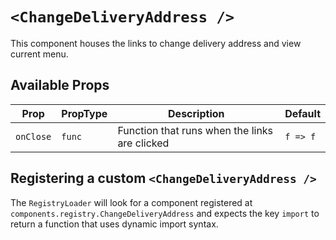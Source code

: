 # `<ChangeDeliveryAddress />`

This component houses the links to change delivery address and view current menu.

## Available Props

| Prop      | PropType | Description                                   | Default  |
| --------- | -------- | --------------------------------------------- | -------- |
| `onClose` | `func`   | Function that runs when the links are clicked | `f => f` |

## Registering a custom `<ChangeDeliveryAddress />`

The `RegistryLoader` will look for a component registered at `components.registry.ChangeDeliveryAddress` and expects the key `import` to return a function that uses dynamic import syntax.
